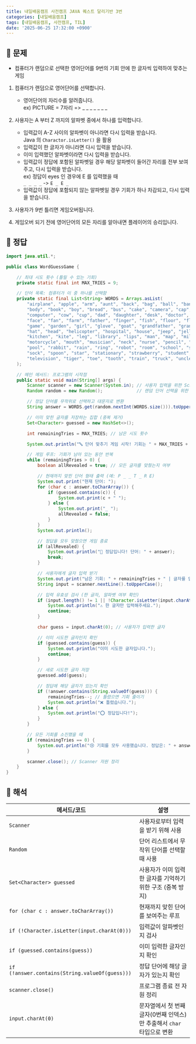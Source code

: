 ```yaml
---
title: 내일배움캠프 사전캠프 JAVA 퀘스트 달리기반 3번
categories: [내일배움캠프]
tags: [내일배움캠프, 사전캠프, TIL]
date: '2025-06-25 17:32:00 +0900'
---
```


## 🚀 문제

- 컴퓨터가 랜덤으로 선택한 영어단어를 9번의 기회 안에 한 글자씩 입력하여 맞추는 게임

1. 컴퓨터가 랜덤으로 영어단어를 선택합니다.
   - 영어단어의 자리수를 알려줍니다.   
   ex) PICTURE = 7자리 => _ _ _ _ _ _ _

2. 사용자는 A 부터 Z 까지의 알파벳 중에서 하나를 입력합니다.
   - 입력값이 A-Z 사이의 알파벳이 아니라면 다시 입력을 받습니다.   
   Java 의 `Charactor.isLetter()` 을 활용
   - 입력값이 한 글자가 아니라면 다시 입력을 받습니다.
   - 이미 입력했던 알파벳이라면 다시 입력을 받습니다.
   - 입력값이 정답에 포함된 알파벳일 경우 해당 알파벳이 들어간 자리를 전부 보여주고, 다시 입력을 받습니다.   
   ex) 정답이 eyes 인 경우에 E 를 입력했을 때   
   `_ _ _ _` -> `E _ E _`
   - 입력값이 정답에 포함되지 않는 알파벳일 경우 기회가 하나 차감되고, 다시 입력을 받습니다.

3. 사용자가 9번 틀리면 게임오버됩니다.
4. 게임오버 되기 전에 영어단어의 모든 자리를 알아내면 플레이어의 승리입니다.

## 🚀 정답

```java
import java.util.*;

public class WordGuessGame {

    // 최대 시도 횟수 (틀릴 수 있는 기회)
    private static final int MAX_TRIES = 9;

    // 단어 목록: 컴퓨터가 이 중 하나를 선택함
    private static final List<String> WORDS = Arrays.asList(
        "airplane", "apple", "arm", "aunt", "back", "bag", "ball", "bank", "bat", "bed", "bicycle", "bird",
        "body", "book", "boy", "bread", "bus", "cake", "camera", "cap", "car", "classroom", "clock", "coat",
        "computer", "cow", "cup", "dad", "daughter", "desk", "doctor", "dog", "door", "ear", "egg", "eye",
        "face", "fan", "farm", "father", "finger", "fish", "floor", "flower", "food", "foot", "fork", "friend",
        "game", "garden", "girl", "glove", "goat", "grandfather", "grandmother", "grape", "hair", "hand",
        "hat", "head", "helicopter", "hospital", "house", "jeep", "jelly", "jet", "joke", "juice", "key",
        "kitchen", "kite", "leg", "library", "lips", "man", "map", "milk", "mirror", "mom", "monkey", "moon",
        "motorcycle", "mouth", "musician", "neck", "nurse", "pencil", "picture", "pig", "pilot", "pizza", "police",
        "pool", "rabbit", "rain", "ring", "robot", "room", "school", "shark", "shirt", "shoe", "sky", "snake",
        "sock", "spoon", "star", "stationary", "strawberry", "student", "sun", "supermarket", "table", "teacher",
        "television", "tiger", "toe", "tooth", "train", "truck", "uncle", "window", "zoo"
    );

    // 메인 메서드: 프로그램의 시작점
    public static void main(String[] args) {
        Scanner scanner = new Scanner(System.in); // 사용자 입력을 위한 Scanner 객체
        Random random = new Random();             // 랜덤 단어 선택을 위한 Random 객체

        // 정답 단어를 무작위로 선택하고 대문자로 변환
        String answer = WORDS.get(random.nextInt(WORDS.size())).toUpperCase();

        // 이미 맞힌 글자를 저장하는 집합 (중복 제거)
        Set<Character> guessed = new HashSet<>();

        int remainingTries = MAX_TRIES; // 남은 시도 횟수

        System.out.println("🔤 단어 맞추기 게임 시작! 기회는 " + MAX_TRIES + "번입니다.");

        // 게임 루프: 기회가 남아 있는 동안 반복
        while (remainingTries > 0) {
            boolean allRevealed = true; // 모든 글자를 맞췄는지 여부

            // 현재까지 맞힌 단어 형태 출력 (예: P _ _ T _ R E)
            System.out.print("현재 단어: ");
            for (char c : answer.toCharArray()) {
                if (guessed.contains(c)) {
                    System.out.print(c + " ");
                } else {
                    System.out.print("_ ");
                    allRevealed = false;
                }
            }
            System.out.println();

            // 정답을 모두 맞췄으면 게임 종료
            if (allRevealed) {
                System.out.println("🎉 정답입니다! 단어: " + answer);
                break;
            }

            // 사용자에게 글자 입력 받기
            System.out.print("남은 기회: " + remainingTries + " | 글자를 입력하세요: ");
            String input = scanner.nextLine().toUpperCase();

            // 입력 유효성 검사 (한 글자, 알파벳 여부 확인)
            if (input.length() != 1 || !Character.isLetter(input.charAt(0))) {
                System.out.println("⚠️ 한 글자만 입력해주세요.");
                continue;
            }

            char guess = input.charAt(0); // 사용자가 입력한 글자

            // 이미 시도한 글자인지 확인
            if (guessed.contains(guess)) {
                System.out.println("이미 시도한 글자입니다.");
                continue;
            }

            // 새로 시도한 글자 저장
            guessed.add(guess);

            // 정답에 해당 글자가 있는지 확인
            if (!answer.contains(String.valueOf(guess))) {
                remainingTries--; // 틀렸으면 기회 줄이기
                System.out.println("❌ 틀렸습니다.");
            } else {
                System.out.println("⭕ 정답입니다!");
            }
        }

        // 모든 기회를 소진했을 때
        if (remainingTries == 0) {
            System.out.println("😢 기회를 모두 사용했습니다. 정답은: " + answer);
        }

        scanner.close(); // Scanner 자원 정리
    }
}

```


## 🚀 해석

| 메서드/코드                                    | 설명                                                                  |
| ---------------------------------------------- | --------------------------------------------------------------------- |
| `Scanner`                                      | 사용자로부터 입력을 받기 위해 사용                                    |
| `Random`                                       | 단어 리스트에서 무작위 단어를 선택할 때 사용                          |
| `Set<Character> guessed`                       | 사용자가 이미 입력한 글자를 기억하기 위한 구조 (중복 방지)            |
| `for (char c : answer.toCharArray())`          | 현재까지 맞힌 단어를 보여주는 루프                                    |
| `if (!Character.isLetter(input.charAt(0)))`    | 입력값이 알파벳인지 검사                                              |
| `if (guessed.contains(guess))`                 | 이미 입력한 글자인지 확인                                             |
| `if (!answer.contains(String.valueOf(guess)))` | 정답 단어에 해당 글자가 있는지 확인                                   |
| `scanner.close()`                              | 프로그램 종료 전 자원 정리                                            |
| `input.charAt(0)`                              | 문자열에서 첫 번째 글자(0번째 인덱스)만 추출해서 `char` 타입으로 변환 |
